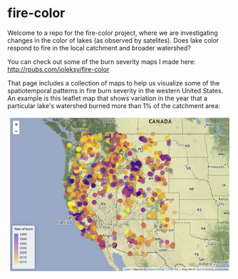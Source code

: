 # fire-color

Welcome to a repo for the fire-color project, where we are investigating changes in the color of lakes (as observed by satelites). Does lake color respond to fire in the local catchment and broader watershed?

You can check out some of the burn severity maps I made here: http://rpubs.com/ioleksy/fire-color

That page includes a collection of maps to help us visualize some of the spatiotemporal patterns in fire burn severity in the western United States. An example is this leaflet map that shows variation in the year that a particular lake's watershed burned more than 1% of the catchment area:

![MTBS map 1](figures/screenshots/MTBSmap_sample.png)